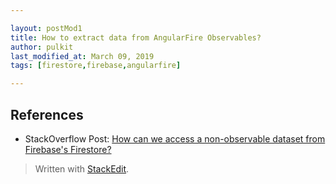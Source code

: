 ```yaml
---

layout: postMod1
title: How to extract data from AngularFire Observables?
author: pulkit
last_modified_at: March 09, 2019
tags: [firestore,firebase,angularfire]

---
```



## References

* StackOverflow Post: [How can we access a non-observable dataset from Firebase's Firestore?](https://stackoverflow.com/questions/55093849/how-can-we-access-a-non-observable-dataset-from-firebases-firestore)

> Written with [StackEdit](https://stackedit.io/).
<!--stackedit_data:
eyJoaXN0b3J5IjpbMTA3NTMwOTM2OF19
-->